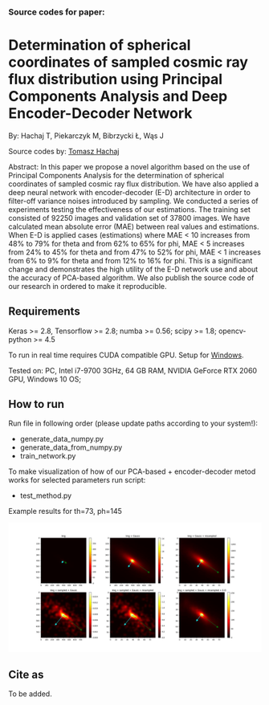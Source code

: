 ### Source codes for paper:

# Determination of spherical coordinates of sampled cosmic ray flux distribution using Principal Components Analysis and Deep Encoder-Decoder Network

By: Hachaj T, Piekarczyk M, Bibrzycki Ł, Wąs J

Source codes by: [Tomasz Hachaj](https://home.agh.edu.pl/~thachaj/)

Abstract: In this paper we propose a novel algorithm based on the use of Principal 
Components Analysis for the determination of spherical coordinates of sampled cosmic 
ray flux distribution. We have also applied a deep neural network with encoder-decoder
(E-D) architecture in order to filter-off variance noises introduced by sampling. 
We conducted a series of experiments testing the effectiveness of our estimations. 
The training set consisted of 92250 images and validation set of 37800 images. 
We have calculated mean absolute error (MAE) between real values and estimations. 
When E-D is applied cases (estimations) where MAE < 10 increases from 48% to 79% for 
theta and from 62% to 65% for phi, MAE < 5 increases from 24% to 45% for theta and 
from 47% to 52% for phi, MAE < 1 increases from 6% to 9% for theta and from 12% to 16%
for phi. This is a significant change and demonstrates the high utility of the E-D 
network use and about the accuracy of PCA-based algorithm. We also publish the source 
code of our research in ordered to make it reproducible.
## Requirements

Keras >= 2.8, Tensorflow >= 2.8; numba >= 0.56; scipy >= 1.8; opencv-python >= 4.5

To run in real time requires CUDA compatible GPU. Setup for [Windows](https://www.youtube.com/watch?v=EmZZsy7Ym-4). 

Tested on: PC, Intel i7-9700 3GHz, 64 GB RAM, NVIDIA GeForce RTX 2060 GPU, Windows 10 OS; 

## How to run

Run file in following order (please update paths according to your system!):

- generate_data_numpy.py
- generate_data_from_numpy.py
- train_network.py

To make visualization of how of our PCA-based + encoder-decoder metod works for selected parameters run script:

- test_method.py

Example results for th=73, ph=145

![alt text](img/results.jpeg)

## Cite as

To be added.